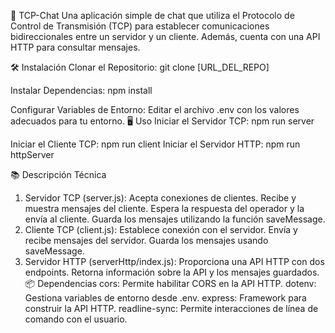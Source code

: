 🚀 TCP-Chat
Una aplicación simple de chat que utiliza el Protocolo de Control de Transmisión (TCP) para establecer comunicaciones bidireccionales entre un servidor y un cliente. Además, cuenta con una API HTTP para consultar mensajes.

🛠 Instalación
Clonar el Repositorio:
git clone [URL_DEL_REPO]

Instalar Dependencias:
npm install

Configurar Variables de Entorno:
Editar el archivo .env con los valores adecuados para tu entorno.
🖥 Uso
Iniciar el Servidor TCP:
npm run server

Iniciar el Cliente TCP:
npm run client
Iniciar el Servidor HTTP:
npm run httpServer

📚 Descripción Técnica
1. Servidor TCP (server.js):
Acepta conexiones de clientes.
Recibe y muestra mensajes del cliente.
Espera la respuesta del operador y la envía al cliente.
Guarda los mensajes utilizando la función saveMessage.
2. Cliente TCP (client.js):
Establece conexión con el servidor.
Envía y recibe mensajes del servidor.
Guarda los mensajes usando saveMessage.
3. Servidor HTTP (serverHttp/index.js):
Proporciona una API HTTP con dos endpoints.
Retorna información sobre la API y los mensajes guardados.
📦 Dependencias
cors: Permite habilitar CORS en la API HTTP.
dotenv: Gestiona variables de entorno desde .env.
express: Framework para construir la API HTTP.
readline-sync: Permite interacciones de línea de comando con el usuario.

